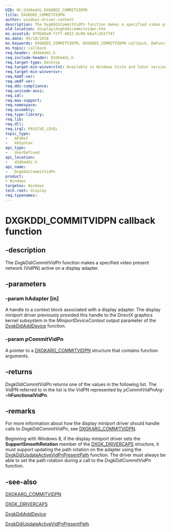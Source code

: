 ```yaml
---
UID: NC:d3dkmddi.DXGKDDI_COMMITVIDPN
title: DXGKDDI_COMMITVIDPN
author: windows-driver-content
description: The DxgkDdiCommitVidPn function makes a specified video present network (VidPN) active on a display adapter.
old-location: display\dxgkddicommitvidpn.htm
ms.assetid: 979b86e9-f3ff-4022-8c00-b6afc2b1f747
ms.date: 05/10/2018
ms.keywords: DXGKDDI_COMMITVIDPN, DXGKDDI_COMMITVIDPN callback, DmFunctions_467cba1e-3eeb-4735-9fb3-46c8c737b48d.xml, DxgkDdiCommitVidPn, DxgkDdiCommitVidPn callback function [Display Devices], d3dkmddi/DxgkDdiCommitVidPn, display.dxgkddicommitvidpn
ms.topic: callback
req.header: d3dkmddi.h
req.include-header: D3dkmddi.h
req.target-type: Desktop
req.target-min-winverclnt: Available in Windows Vista and later versions of the Windows operating systems.
req.target-min-winversvr: 
req.kmdf-ver: 
req.umdf-ver: 
req.ddi-compliance: 
req.unicode-ansi: 
req.idl: 
req.max-support: 
req.namespace: 
req.assembly: 
req.type-library: 
req.lib: 
req.dll: 
req.irql: PASSIVE_LEVEL
topic_type:
-	APIRef
-	kbSyntax
api_type:
-	UserDefined
api_location:
-	d3dkmddi.h
api_name:
-	DxgkDdiCommitVidPn
product:
- Windows
targetos: Windows
tech.root: display
req.typenames: 
---
```


# DXGKDDI_COMMITVIDPN callback function


## -description


The <i>DxgkDdiCommitVidPn</i> function makes a specified video present network (VidPN) active on a display adapter.


## -parameters




### -param hAdapter [in]

A handle to a context block associated with a display adapter. The display miniport driver previously provided this handle to the DirectX graphics kernel subsystem in the <i>MiniportDeviceContext</i> output parameter of the <a href="https://msdn.microsoft.com/5fd4046f-54c3-4dfc-8d51-0d9ebcde0bea">DxgkDdiAddDevice</a> function.


### -param pCommitVidPn



A pointer to a <a href="https://msdn.microsoft.com/library/windows/hardware/ff557552">DXGKARG_COMMITVIDPN</a> structure that contains function arguments.


## -returns



<i>DxgkDdiCommitVidPn</i> returns one of the values in the following list. The VidPN referred to in the list is the VidPN represented by <i>pCommitVidPnArg</i>-&gt;<b>hFunctionalVidPn</b>.




## -remarks



For more information about how the display miniport driver should handle calls to <i>DxgkDdiCommitVidPn</i>, see <a href="https://msdn.microsoft.com/library/windows/hardware/ff557552">DXGKARG_COMMITVIDPN</a>.

Beginning with Windows 8, if the display miniport driver sets the <b>SupportSmoothRotation</b> member of the <a href="https://msdn.microsoft.com/library/windows/hardware/ff561062">DXGK_DRIVERCAPS</a> structure, it must support updating the path rotation on the adapter using the <a href="https://msdn.microsoft.com/3bf5ebf7-8113-4ab2-beb1-1a52df25ac37">DxgkDdiUpdateActiveVidPnPresentPath</a> function. The driver must always be able to set the path rotation during a call to the <i>DxgkDdiCommitVidPn</i> function.




## -see-also




<a href="https://msdn.microsoft.com/library/windows/hardware/ff557552">DXGKARG_COMMITVIDPN</a>



<a href="https://msdn.microsoft.com/library/windows/hardware/ff561062">DXGK_DRIVERCAPS</a>



<a href="https://msdn.microsoft.com/5fd4046f-54c3-4dfc-8d51-0d9ebcde0bea">DxgkDdiAddDevice</a>



<a href="https://msdn.microsoft.com/3bf5ebf7-8113-4ab2-beb1-1a52df25ac37">DxgkDdiUpdateActiveVidPnPresentPath</a>
 

 

